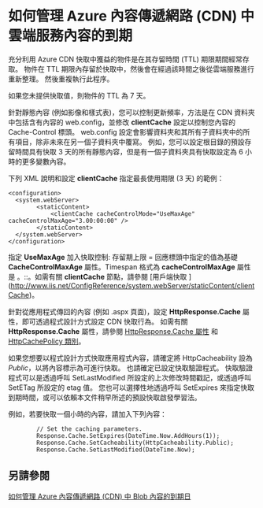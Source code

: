 <properties 
 pageTitle="如何管理 Azure 內容傳遞網路 (CDN) 中雲端服務內容的到期" 
 description="" 
 services="cdn" 
 documentationCenter=".NET" 
 authors="camsoper" 
 manager="dwrede" 
 editor=""/>
<tags 
 ms.service="cdn" 
 ms.workload="media" 
 ms.tgt_pltfrm="na" 
 ms.devlang="dotnet" 
 ms.topic="article" 
 ms.date="12/02/2015" 
 ms.author="casoper"/>


# 如何管理 Azure 內容傳遞網路 (CDN) 中雲端服務內容的到期

充分利用 Azure CDN 快取中獲益的物件是在其存留時間 (TTL) 期限期間經常存取。 物件在 TTL 期限內存留於快取中，然後會在經過該時間之後從雲端服務進行重新整理。 然後重複執行此程序。

如果您未提供快取值，則物件的 TTL 為 7 天。

針對靜態內容 (例如影像和樣式表)，您可以控制更新頻率，方法是在 CDN 資料夾中包括含有內容的 web.config，並修改 **clientCache** 設定以控制您內容的 Cache-Control 標頭。 web.config 設定會影響資料夾和其所有子資料夾中的所有項目，除非未來在另一個子資料夾中覆寫。 例如，您可以設定根目錄的預設存留時間具有快取 3 天的所有靜態內容，但是有一個子資料夾具有快取設定為 6 小時的更多變數內容。

下列 XML 說明和設定 **clientCache** 指定最長使用期限 (3 天) 的範例：

    <configuration> 
      <system.webServer> 
            <staticContent> 
                <clientCache cacheControlMode="UseMaxAge" cacheControlMaxAge="3.00:00:00" /> 
            </staticContent> 
      </system.webServer> 
    </configuration>

指定 **UseMaxAge** 加入快取控制: 存留期上限 =<nnn> 回應標頭中指定的值為基礎 **CacheControlMaxAge** 屬性。Timespan 格式為 **cacheControlMaxAge** 屬性是 <days>。<hours>:<min>:<sec>。如需有關 **clientCache** 節點，請參閱 [用戶端快取 <clientCache>] (http://www.iis.net/ConfigReference/system.webServer/staticContent/clientCache)。

針對從應用程式傳回的內容 (例如 .aspx 頁面)，設定 **HttpResponse.Cache** 屬性，即可透過程式設計方式設定 CDN 快取行為。 如需有關 **HttpResponse.Cache** 屬性，請參閱 [HttpResponse.Cache 屬性](http://msdn.microsoft.com/library/system.web.httpresponse.cache.aspx) 和 [HttpCachePolicy 類別](http://msdn.microsoft.com/library/system.web.httpcachepolicy.aspx)。

如果您想要以程式設計方式快取應用程式內容，請確定將 HttpCacheability 設為 *Public*，以將內容標示為可進行快取。 也請確定已設定快取驗證程式。 快取驗證程式可以是透過呼叫 SetLastModified 所設定的上次修改時間戳記，或透過呼叫 SetETag 所設定的 etag 值。 您也可以選擇性地透過呼叫 SetExpires 來指定快取到期時間，或可以依賴本文件稍早所述的預設快取啟發學習法。

例如，若要快取一個小時的內容，請加入下列內容：

            // Set the caching parameters.
            Response.Cache.SetExpires(DateTime.Now.AddHours(1));
            Response.Cache.SetCacheability(HttpCacheability.Public);
            Response.Cache.SetLastModified(DateTime.Now);

## 另請參閱

[如何管理 Azure 內容傳遞網路 (CDN) 中 Blob 內容的到期日](./cdn-manage-expiration-of-blob-content.md
)




